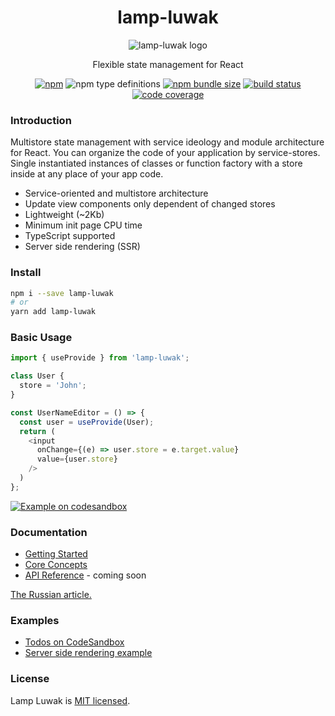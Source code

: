<div align="center">

# lamp-luwak

![lamp-luwak logo](https://betula.github.io/lamp-luwak/logo-sm.png)

Flexible state management for React

[![npm](https://img.shields.io/npm/v/lamp-luwak?style=flat-square)](https://www.npmjs.com/package/lamp-luwak) ![npm type definitions](https://img.shields.io/npm/types/lamp-luwak?style=flat-square) [![npm bundle size](https://img.shields.io/bundlephobia/minzip/lamp-luwak?style=flat-square)](https://bundlephobia.com/result?p=lamp-luwak) [![build status](https://img.shields.io/github/workflow/status/betula/lamp-luwak/Tests?style=flat-square)](https://github.com/betula/lamp-luwak/actions?workflow=Tests) [![code coverage](https://img.shields.io/coveralls/github/betula/lamp-luwak?style=flat-square)](https://coveralls.io/github/betula/lamp-luwak)

</div>

### Introduction

Multistore state management with service ideology and module architecture for React. You can organize the code of your application by service-stores. Single instantiated instances of classes or function factory with a store inside at any place of your app code.

- Service-oriented and multistore architecture
- Update view components only dependent of changed stores
- Lightweight (~2Kb)
- Minimum init page CPU time
- TypeScript supported
- Server side rendering (SSR)

### Install

```bash
npm i --save lamp-luwak
# or
yarn add lamp-luwak
```

### Basic Usage

```typescript
import { useProvide } from 'lamp-luwak';

class User {
  store = 'John';
}

const UserNameEditor = () => {
  const user = useProvide(User);
  return (
    <input
      onChange={(e) => user.store = e.target.value}
      value={user.store}
    />
  )
};
```
[![Example on codesandbox](https://codesandbox.io/static/img/play-codesandbox.svg)](https://codesandbox.io/s/github/betula/lamp-luwak/tree/master/examples/basic-usage)

### Documentation

- [Getting Started](./docs/getting-started.md)
- [Core Concepts](./docs/core-concepts.md)
- [API Reference](./docs/api-reference.md) - coming soon

[The Russian article.](https://github.com/betula/lamp-luwak-article-1/blob/master/README.md)

### Examples

- [Todos on CodeSandbox](https://codesandbox.io/s/github/betula/lamp-luwak/tree/master/examples/todos)
- [Server side rendering example](https://github.com/betula/lamp-luwak/tree/master/examples/ssr)

### License

Lamp Luwak is [MIT licensed](./LICENSE).
